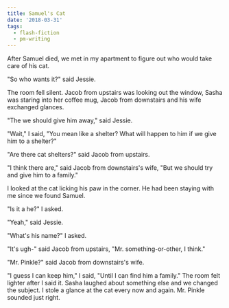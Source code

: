 ```yaml
---
title: Samuel's Cat
date: '2018-03-31'
tags:
  - flash-fiction
  - pm-writing
---
```


After Samuel died, we met in my apartment to figure out who would take care of
his cat.

<!-- truncate -->

"So who wants it?" said Jessie.

The room fell silent. Jacob from upstairs was looking out the window, Sasha was
staring into her coffee mug, Jacob from downstairs and his wife exchanged
glances.

"The we should give him away," said Jessie.

"Wait," I said, "You mean like a shelter? What will happen to him if we give him
to a shelter?"

"Are there cat shelters?" said Jacob from upstairs.

"I think there are," said Jacob from downstairs's wife, "But we should try and
give him to a family."

I looked at the cat licking his paw in the corner. He had been staying with me
since we found Samuel.

"Is it a he?" I asked.

"Yeah," said Jessie.

"What's his name?" I asked.

"It's ugh-" said Jacob from upstairs, "Mr. something-or-other, I think."

"Mr. Pinkle?" said Jacob from downstairs's wife.

"I guess I can keep him," I said, "Until I can find him a family." The room felt
lighter after I said it. Sasha laughed about something else and we changed the
subject. I stole a glance at the cat every now and again. Mr. Pinkle sounded
just right.
